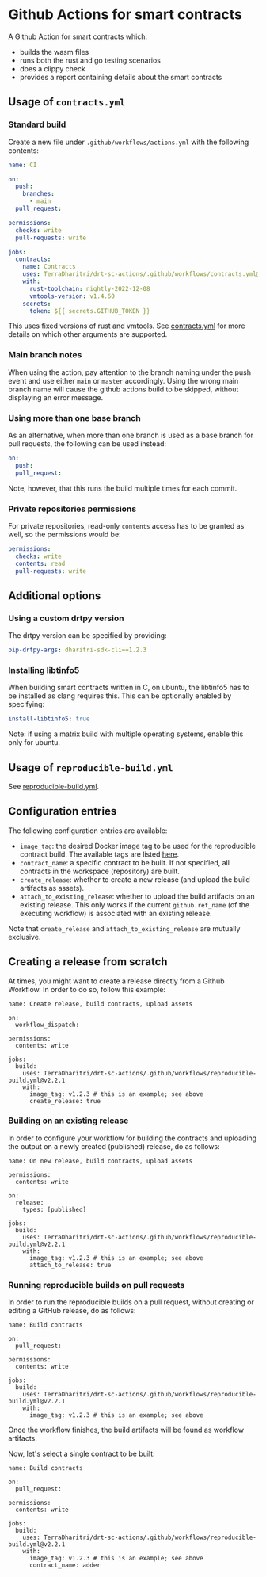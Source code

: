 # Github Actions for smart contracts

A Github Action for smart contracts which:
- builds the wasm files
- runs both the rust and go testing scenarios
- does a clippy check
- provides a report containing details about the smart contracts

## Usage of `contracts.yml`

### Standard build

Create a new file under `.github/workflows/actions.yml` with the following contents:
```yml
name: CI

on:
  push:
    branches:
      - main
  pull_request:

permissions:
  checks: write
  pull-requests: write

jobs:
  contracts:
    name: Contracts
    uses: TerraDharitri/drt-sc-actions/.github/workflows/contracts.yml@v2
    with:
      rust-toolchain: nightly-2022-12-08
      vmtools-version: v1.4.60
    secrets:
      token: ${{ secrets.GITHUB_TOKEN }}
```

This uses fixed versions of rust and vmtools.
See [contracts.yml](.github/workflows/contracts.yml) for more details on which other arguments are supported.

### Main branch notes

When using the action, pay attention to the branch naming under the push event and use either `main` or `master` accordingly. Using the wrong main branch name will cause the github actions build to be skipped, without displaying an error message.

### Using more than one base branch

As an alternative, when more than one branch is used as a base branch for pull requests, the following can be used instead:
```yml
on:
  push:
  pull_request:
```
Note, however, that this runs the build multiple times for each commit.

### Private repositories permissions

For private repositories, read-only `contents` access has to be granted as well, so the permissions would be:
```yml
permissions:
  checks: write
  contents: read
  pull-requests: write
```

## Additional options

### Using a custom drtpy version

The drtpy version can be specified by providing:
```yml
pip-drtpy-args: dharitri-sdk-cli==1.2.3
```

### Installing libtinfo5

When building smart contracts written in C, on ubuntu, the libtinfo5 has to be installed as clang requires this.
This can be optionally enabled by specifying:
```yml
install-libtinfo5: true
```
Note: if using a matrix build with multiple operating systems, enable this only for ubuntu.

## Usage of `reproducible-build.yml`

See [reproducible-build.yml](.github/workflows/reproducible-build.yml).

## Configuration entries

The following configuration entries are available:

 - `image_tag`: the desired Docker image tag to be used for the reproducible contract build. The available tags are listed [here](https://hub.docker.com/r/terradharitri/sdk-rust-contract-builder/tags).
 - `contract_name`: a specific contract to be built. If not specified, all contracts in the workspace (repository) are built.
 - `create_release`: whether to create a new release (and upload the build artifacts as assets).
 - `attach_to_existing_release`: whether to upload the build artifacts on an existing release. This only works if the current `github.ref_name` (of the executing workflow) is associated with an existing release.

Note that `create_release` and `attach_to_existing_release` are mutually exclusive.

## Creating a release from scratch

At times, you might want to create a release directly from a Github Workflow. In order to do so, follow this example:

```
name: Create release, build contracts, upload assets

on:
  workflow_dispatch:

permissions:
  contents: write

jobs:
  build:
    uses: TerraDharitri/drt-sc-actions/.github/workflows/reproducible-build.yml@v2.2.1
    with:
      image_tag: v1.2.3 # this is an example; see above
      create_release: true
```

### Building on an existing release

In order to configure your workflow for building the contracts and uploading the output on a newly created (published) release, do as follows:

```
name: On new release, build contracts, upload assets

permissions:
  contents: write

on:
  release:
    types: [published]

jobs:
  build:
    uses: TerraDharitri/drt-sc-actions/.github/workflows/reproducible-build.yml@v2.2.1
    with:
      image_tag: v1.2.3 # this is an example; see above
      attach_to_release: true
```

### Running reproducible builds on pull requests

In order to run the reproducible builds on a pull request, without creating or editing a GitHub release, do as follows:

```
name: Build contracts

on:
  pull_request:

permissions:
  contents: write

jobs:
  build:
    uses: TerraDharitri/drt-sc-actions/.github/workflows/reproducible-build.yml@v2.2.1
    with:
      image_tag: v1.2.3 # this is an example; see above
```

Once the workflow finishes, the build artifacts will be found as workflow artifacts.

Now, let's select a single contract to be built:

```
name: Build contracts

on:
  pull_request:

permissions:
  contents: write

jobs:
  build:
    uses: TerraDharitri/drt-sc-actions/.github/workflows/reproducible-build.yml@v2.2.1
    with:
      image_tag: v1.2.3 # this is an example; see above
      contract_name: adder
```
